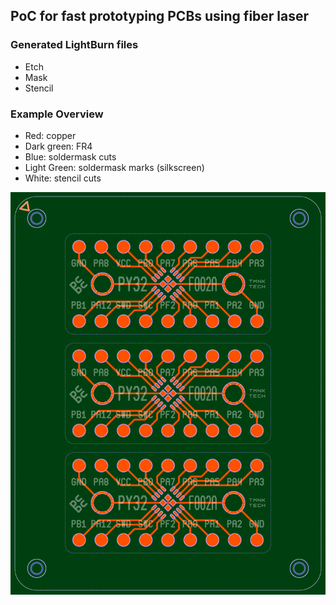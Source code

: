 ## PoC for fast prototyping PCBs using fiber laser

### Generated LightBurn files

* Etch
* Mask
* Stencil

### Example Overview

* Red: copper
* Dark green: FR4
* Blue: soldermask cuts
* Light Green: soldermask marks (silkscreen)
* White: stencil cuts

![PCB Overview](./pcbc/out/overview.png)
